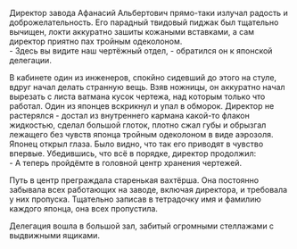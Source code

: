 Директор завода Афанасий Альбертович прямо-таки излучал радость и доброжелательность. Его парадный твидовый пиджак был тщательно вычищен, локти аккуратно зашиты кожаными вставками, а сам директор приятно пах тройным одеколоном.  
\- Здесь вы видите наш чертёжный отдел, - обратился он к японской делегации.

В кабинете один из инженеров, спокйно сидевший до этого на стуле, вдруг начал делать странную вещь. Взяв ножницы, он аккуратно начал вырезать с листа ватмана кусок чертежа, над которым только что работал.
Один из японцев вскрикнул и упал в обморок. Директор не растерялся - достал из внутреннего кармана какой-то флакон жидкостью, сделал большой глоток, плотно сжал губы и обрызгал лежащего без чувств японца тройным одеколоном в виде аэрозоля.
Японец открыл глаза. Было видно, что так его приводят в чувство впервые. Убедившись, что всё в порядке, директор продолжил:  
\- А теперь пройдёмте в головной центр хранения чертежей.

Путь в центр преграждала старенькая вахтёрша. Она постоянно забывала всех работающих на заводе, включая директора, и требовала у них пропуска. Тщательно записав в тетрадочку имя и фамилию каждого японца, она всех пропустила.

Делегация вошла в большой зал, забитый огромными стеллажами с выдвижными ящиками.
